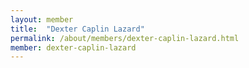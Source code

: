 ```yaml
---
layout: member
title:  "Dexter Caplin Lazard"
permalink: /about/members/dexter-caplin-lazard.html
member: dexter-caplin-lazard
---
```

